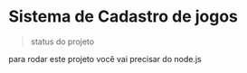 # Sistema de Cadastro de jogos

>status do projeto

para rodar este projeto você vai precisar do node.js
